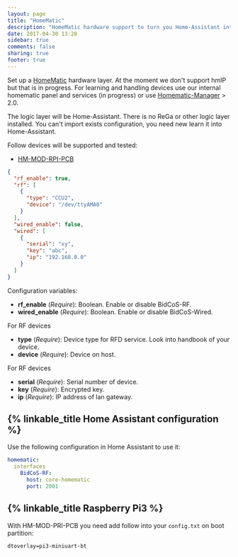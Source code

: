 ```yaml
---
layout: page
title: "HomeMatic"
description: "HomeMatic hardware support to turn you Home-Assistant into a CCU."
date: 2017-04-30 13:28
sidebar: true
comments: false
sharing: true
footer: true
---
```


Set up a [HomeMatic](https://github.com/eq-3/occu) hardware layer. At the moment we don't support hmIP but that is in progress. For learning and handling devices use our internal homematic panel and services (in progress) or use [Homematic-Manager](https://github.com/hobbyquaker/homematic-manager) > 2.0.

The logic layer will be Home-Assistant. There is no ReGa or other logic layer installed. You can't import exists configuration, you need new learn it into Home-Assistant.

Follow devices will be supported and tested:
- [HM-MOD-RPI-PCB](https://www.elv.ch/homematic-funkmodul-fuer-raspberry-pi-bausatz.html)

```json
{
  "rf_enable": true,
  "rf": [
    {
      "type": "CCU2",
      "device": "/dev/ttyAMA0"
    }
  ],
  "wired_enable": false,
  "wired": [
    {
      "serial": "xy",
      "key": "abc",
      "ip": "192.168.0.0"
    }
  ]
}
```

Configuration variables:

- **rf_enable** (*Require*): Boolean. Enable or disable BidCoS-RF.
- **wired_enable** (*Require*): Boolean. Enable or disable BidCoS-Wired.

For RF devices
- **type** (*Require*): Device type for RFD service. Look into handbook of your device.
- **device** (*Require*): Device on host.

For RF devices
- **serial** (*Require*): Serial number of device.
- **key** (*Require*): Encrypted key.
- **ip** (*Require*): IP address of lan gateway.

## {% linkable_title Home Assistant configuration %}

Use the following configuration in Home Assistant to use it:

```yaml
homematic:
  interfaces
    BidCoS-RF:
      host: core-homematic
      port: 2001
```

## {% linkable_title Raspberry Pi3 %}

With HM-MOD-PRI-PCB you need add follow into your `config.txt` on boot partition:
```
dtoverlay=pi3-miniuart-bt
```
